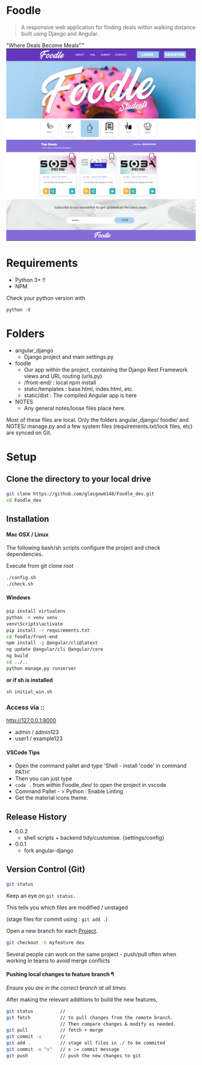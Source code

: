 # Foodle
> A responsive web application for finding deals within walking distance built using Django and Angular. 



"Where Deals Become Meals"™️
![](NOTES/header.png)

# Requirements

* Python 3+ !!
* NPM


Check your python version with

```
python -V
```

# Folders

* angular_django
    * Django project and main settings.py 
* foodle
    * Our app within the project, containing the Django Rest Framework views and URL routing (urls.py)
    * /front-end/ : local npm install
    * static/templates : base.html, index.html, etc. 
    * static/dist : The compiled Angular app is here
* NOTES
    * Any general notes/loose files place here. 

Most of these files are local. Only the folders angular_django/ foodle/ and NOTES/ manage.py and a few system files (requirements.txt/lock files, etc) 
are synced on Git.

# Setup



## Clone the directory to your local drive

```sh
git clone https://github.com/glasgowm148/Foodle_dev.git
cd Foodle_dev
```


## Installation

#### Mac OSX / Linux 
The following bash/sh scripts configure the project and check dependencies. 

Execute from git clone root

```sh
./config.sh
./check.sh
```

#### Windows

```sh
pip install virtualenv
python -m venv venv
venv\Scripts\activate
pip install -r requirements.txt
cd foodle/front-end 
npm install -g @angular/cli@latest
ng update @angular/cli @angular/core
ng build
cd ../..
python manage.py runserver
```

**or if sh is installed**
```sh
sh initial_win.sh
```

### Access via ::

http://127.0.0.1:8000

- admin / admin123
- user1 / example123

#### VSCode Tips

* Open the command pallet and type 'Shell - install 'code' in command PATH'
* Then you can just type
* `code .` from within Foodle_dev/ to open the project in vscode
* Command Pallet - > Python : Enable Linting 
* Get the material icons theme.


## Release History
* 0.0.2
    * shell scripts + backend tidy/customise. {settings/config}
* 0.0.1
    * fork angular-django


## Version Control (Git)

```sh
git status
```

Keep an eye on `git status.`

This tells you which files are modified / unstaged 

(stage files for commit using : `git add .`) 

Open a new branch for each [Project](https://github.com/glasgowm148/Foodle_dev/projects). 

```sh
git checkout -b myfeature dev
```

Several people can work on the same project - push/pull often when working in teams to avoid merge conflicts 

#### Pushing local changes to feature branch ¶
*Ensure you are in the correct branch at all times* 

After making the relevant additions to build the new features,


```sh
git status          // 
git fetch           // to pull changes from the remote branch. 
                    // Then compare changes & modify as needed.
git pull            // fetch + merge
git commit -a       //
git add .           // stage all files in ./ to be commited
git commit -m "x"   // x := commit message
git push            // push the new changes to git
```






